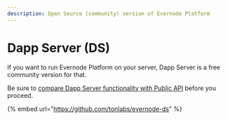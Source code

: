 ```yaml
---
description: Open Source (community) version of Evernode Platform
---
```


# Dapp Server (DS)

If you want to run Evernode Platform on your server, Dapp Server is a free community version for that.

Be sure to [compare Dapp Server functionality with Public API](functionality-comparison.md) before you proceed.

{% embed url="https://github.com/tonlabs/evernode-ds" %}

&#x20;
